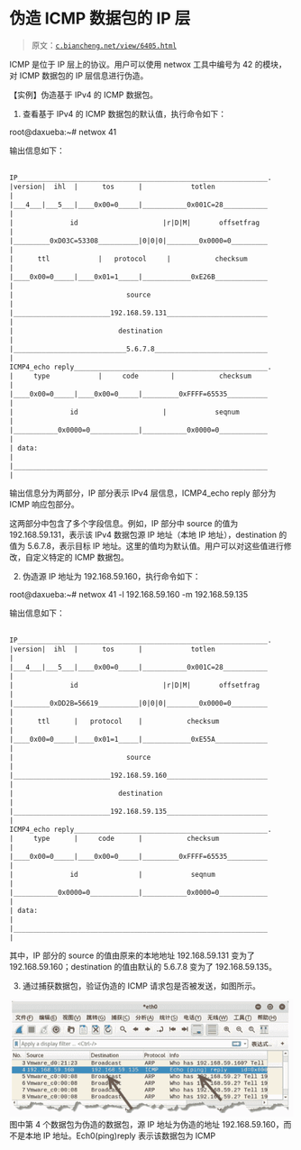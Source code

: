 # 伪造 ICMP 数据包的 IP 层

> 原文：[`c.biancheng.net/view/6405.html`](http://c.biancheng.net/view/6405.html)

ICMP 是位于 IP 层上的协议。用户可以使用 netwox 工具中编号为 42 的模块，对 ICMP 数据包的 IP 层信息进行伪造。

【实例】伪造基于 IPv4 的 ICMP 数据包。

1) 查看基于 IPv4 的 ICMP 数据包的默认值，执行命令如下：

root@daxueba:~# netwox 41

输出信息如下：

```

IP______________________________________________________________.
|version|  ihl  |      tos      |            totlen                   |
|___4___|___5___|____0x00=0_____|___________0x001C=28___________      |
|              id                     |r|D|M|       offsetfrag        |
|_________0xD03C=53308__________|0|0|0|________0x0000=0_________      |
|      ttl            |   protocol     |           checksum           |
|____0x00=0_____|____0x01=1_____|____________0xE26B_____________      |
|                            source                                   |
|________________________192.168.59.131_________________________      |
|                          destination                                |
|____________________________5.6.7.8____________________________      |
ICMP4_echo reply________________________________________________.
|     type            |     code        |           checksum          |
|____0x00=0_____|____0x00=0_____|_________0xFFFF=65535__________      |
|              id                     |            seqnum             |
|___________0x0000=0____________|___________0x0000=0____________      |
| data:                                                               |
|_______________________________________________________________      |
```

输出信息分为两部分，IP 部分表示 IPv4 层信息，ICMP4_echo reply 部分为 ICMP 响应包部分。

这两部分中包含了多个字段信息。例如，IP 部分中 source 的值为 192.168.59.131，表示该 IPv4 数据包源 IP 地址（本地 IP 地址），destination 的值为 5.6.7.8，表示目标 IP 地址。这里的值均为默认值。用户可以对这些值进行修改，自定义特定的 ICMP 数据包。

2) 伪造源 IP 地址为 192.168.59.160，执行命令如下：

root@daxueba:~# netwox 41 -l 192.168.59.160 -m 192.168.59.135

输出信息如下：

```

IP______________________________________________________________.
|version|  ihl  |      tos      |            totlen                   |
|___4___|___5___|____0x00=0_____|___________0x001C=28___________      |
|              id                     |r|D|M|       offsetfrag        |
|_________0xDD2B=56619__________|0|0|0|________0x0000=0_________      |
|      ttl      |   protocol    |           checksum                  |
|____0x00=0_____|____0x01=1_____|____________0xE55A_____________      |
|                            source                                   |
|________________________192.168.59.160_________________________      |
|                          destination                                |
|________________________192.168.59.135_________________________      |
ICMP4_echo reply________________________________________________.
|     type      |     code      |           checksum                  |
|____0x00=0_____|____0x00=0_____|_________0xFFFF=65535__________      |
|              id               |            seqnum                   |
|___________0x0000=0____________|___________0x0000=0____________      |
| data:                                                               |
|_______________________________________________________________      |
```

其中，IP 部分的 source 的值由原来的本地地址 192.168.59.131 变为了 192.168.59.160；destination 的值由默认的 5.6.7.8 变为了 192.168.59.135。

3) 通过捕获数据包，验证伪造的 ICMP 请求包是否被发送，如图所示。

![](img/beb62b93482ac79a950ff066fb825747.png)图中第 4 个数据包为伪造的数据包，源 IP 地址为伪造的地址 192.168.59.160，而不是本地 IP 地址。Ech0(ping)reply 表示该数据包为 ICMP